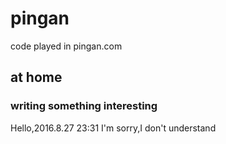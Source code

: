 # pingan
code played in pingan.com
## at home
### writing something interesting
Hello,2016.8.27 23:31
I'm sorry,I don't understand
